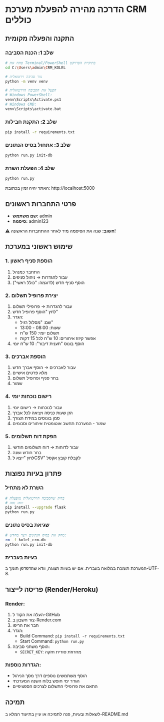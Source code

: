 # הדרכה מהירה להפעלת מערכת CRM כוללים

## התקנה והפעלה מקומית

### שלב 1: הכנת הסביבה
```bash
# פתח את Terminal/PowerShell בתיקיית הפרויקט
cd C:\Users\admin\CRM_KOLEL

# צור סביבה וירטואלית
python -m venv venv

# הפעל את הסביבה הוירטואלית
# Windows PowerShell:
venv\Scripts\Activate.ps1
# Windows CMD:
venv\Scripts\activate.bat
```

### שלב 2: התקנת חבילות
```bash
pip install -r requirements.txt
```

### שלב 3: אתחול בסיס הנתונים
```bash
python run.py init-db
```

### שלב 4: הפעלת השרת
```bash
python run.py
```

האתר יהיה זמין בכתובת: http://localhost:5000

## פרטי התחברות ראשונים
- **שם משתמש:** admin
- **סיסמה:** admin123

⚠️ **חשוב:** שנה את הסיסמה מיד לאחר ההתחברות הראשונה!

## שימוש ראשוני במערכת

### 1. הוספת סניף ראשון
1. התחבר כמנהל
2. עבור להגדרות → ניהול סניפים
3. הוסף סניף חדש (לדוגמה: "כולל ראשי")

### 2. יצירת פרופיל תשלום
1. עבור להגדרות → פרופילי תשלום
2. לחץ "הוסף פרופיל חדש"
3. הגדר:
   - שם: "מסלול רגיל"
   - שעות: 08:00 - 13:00
   - תשלום יומי: 150 ש"ח
   - אפשר קיזוז איחורים: 10 ש"ח לכל 15 דקות
4. הוסף בונוס "תענית דיבור": 10 ש"ח יומי

### 3. הוספת אברכים
1. עבור לאברכים → הוסף אברך חדש
2. מלא פרטים אישיים
3. בחר סניף ופרופיל תשלום
4. שמור

### 4. רישום נוכחות יומי
1. עבור לנוכחות → רישום יומי
2. הזן שעות כניסה ויציאה לכל אברך
3. סמן בונוסים במידת הצורך
4. שמור - המערכת תחשב אוטומטית איחורים וסכומים

### 5. הפקת דוח תשלומים
1. עבור לדוחות → דוח תשלומים חודשי
2. בחר חודש ושנה
3. לחץ "ייצא לCSV" לקבלת קובץ אקסל

## פתרון בעיות נפוצות

### השרת לא מתחיל
```bash
# בדוק שהסביבה הוירטואלית מופעלת
# ואז נסה:
pip install --upgrade flask
python run.py
```

### שגיאת בסיס נתונים
```bash
# מחק את בסיס הנתונים ויצר מחדש:
rm -f kolel_crm.db
python run.py init-db
```

### בעיות בעברית
המערכת תומכת במלואה בעברית. אם יש בעיות תצוגה, וודא שהדפדפן תומך ב-UTF-8.

## פריסה לייצור (Render/Heroku)

### Render:
1. העלה את הקוד ל-GitHub
2. צור חשבון ב-Render.com
3. חבר את הריפו
4. הגדר:
   - Build Command: `pip install -r requirements.txt`
   - Start Command: `python run.py`
5. הוסף משתני סביבה:
   - `SECRET_KEY`: מחרוזת סודית חזקה

### הגדרות נוספות:
- הוסף משתמשים נוספים דרך מסך הניהול
- הגדר ימי חופש בלוח השנה המערכתי
- התאם את פרופילי התשלום לצרכים הספציפיים

## תמיכה
לשאלות ובעיות, פנה לתמיכה או עיין בתיעוד המלא ב-README.md